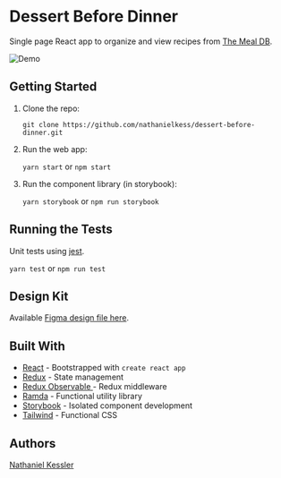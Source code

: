 # Dessert Before Dinner

Single page React app to organize and view recipes from [The Meal DB]('https://www.themealdb.com/api.php).

![Demo](demo.gif)

## Getting Started

1. Clone the repo:

    `git clone https://github.com/nathanielkess/dessert-before-dinner.git`

2. Run the web app:

    `yarn start` or `npm start`


3. Run the component library (in storybook):

    `yarn storybook` or `npm run storybook`


## Running the Tests

Unit tests using [jest](https://jestjs.io/en/).

`yarn test` or `npm run test`


## Design Kit

Available [Figma design file here](https://www.figma.com/file/BeGD8YTkmC5zzN7bN03oxV/Recipes?node-id=14%3A0).


## Built With

* [React](https://github.com/facebook/create-react-app) - Bootstrapped with `create react app`
* [Redux](https://redux.js.org/) - State management
* [Redux Observable ](https://redux-observable.js.org/) - Redux middleware
* [Ramda](https://ramdajs.com/0.21.0/#) - Functional utility library
* [Storybook](https://ramdajs.com/0.21.0/#) - Isolated component development
* [Tailwind](https://tailwindcss.com/) - Functional CSS



## Authors

[Nathaniel Kessler](www.nathanielkessler.com)






